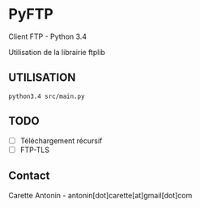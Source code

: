 PyFTP
=====

Client FTP - Python 3.4

Utilisation de la librairie ftplib

UTILISATION
-----------

<code>python3.4 src/main.py</code>

TODO
----

- [ ]  Téléchargement récursif
- [ ]  FTP-TLS

Contact
-------

Carette Antonin - antonin[dot]carette[at]gmail[dot]com
